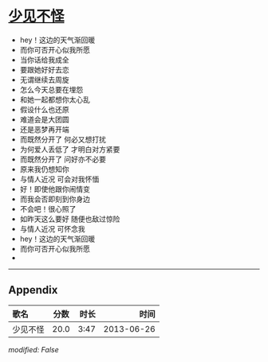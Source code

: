 # [少见不怪](https://music.163.com/song?id=26608804)

* hey！这边的天气渐回暖
* 而你可否开心似我所愿
* 当你话给我成全
* 要跟她好好去恋
* 无谓继续去周旋
* 怎么今天总要在埋怨
* 和她一起都想你太心乱
* 假设什么也还原
* 难道会是大团圆
* 还是恶梦再开端
* 而既然分开了 何必又想打扰
* 为何爱人丢低了 才明白对方紧要
* 而既然分开了 问好亦不必要
* 原来我仍想知你
* 与情人近况 可会对我怀愐
* 好！即使他跟你闹情变
* 而我会否即刻到你身边
* 不会吧！很心照了
* 如昨天这么要好 随便也敌过惊险
* 与情人近况 可怀念我
* hey！这边的天气渐回暖
* 而你可否开心似我所愿
* 


---

## Appendix

|歌名|分数|时长|时间|
|:---|:---:|---:|---:|
|少见不怪|20.0|3:47|2013-06-26

*modified: False*